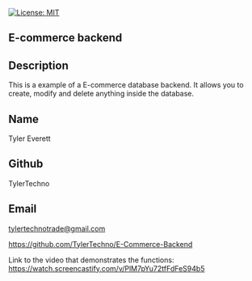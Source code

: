 [![License: MIT](https://img.shields.io/badge/License-MIT-yellow.svg)](https://opensource.org/licenses/MIT)
  
## E-commerce backend

## Description
This is a example of a E-commerce database backend. It allows you to create, modify and delete anything inside the database.

## Name
Tyler Everett

## Github
TylerTechno

## Email
tylertechnotrade@gmail.com

https://github.com/TylerTechno/E-Commerce-Backend

Link to the video that demonstrates the functions: https://watch.screencastify.com/v/PlM7pYu72tfFdFeS94b5